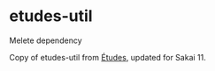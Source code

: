 # etudes-util
Melete dependency

Copy of etudes-util from [Études](http://etudes.org/help/developers/melete/), updated for Sakai 11.
